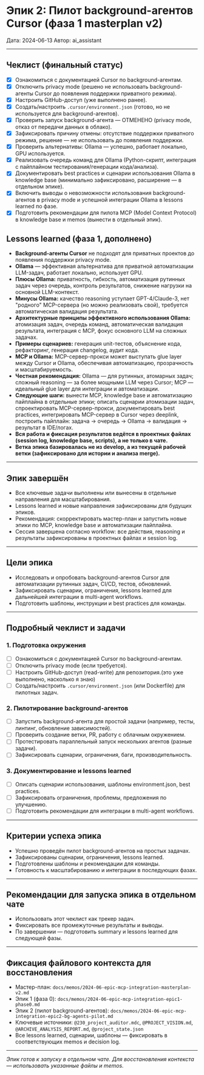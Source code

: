 # Эпик 2: Пилот background-агентов Cursor (фаза 1 masterplan v2)

Дата: 2024-06-13
Автор: ai_assistant

---

## Чеклист (финальный статус)
- [x] Ознакомиться с документацией Cursor по background-агентам.
- [x] Отключить privacy mode (решено не использовать background-агенты Cursor до появления поддержки приватного режима).
- [x] Настроить GitHub-доступ (уже выполнено ранее).
- [x] Создать/настроить `.cursor/environment.json` (готово, но не используется для background-агентов).
- [x] Проверить запуск background-агента — ОТМЕНЕНО (privacy mode, отказ от передачи данных в облако).
- [x] Зафиксировать причину отмены: отсутствие поддержки приватного режима, решение — не использовать до появления поддержки.
- [x] Проверить альтернативы: Ollama — успешно, работает локально, GPU используется.
- [x] Реализовать очередь команд для Ollama (Python-скрипт, интеграция с пайплайном тестирования/генерации кода/анализа).
- [x] Документировать best practices и сценарии использования Ollama в knowledge base (минимально зафиксировано, расширение — в отдельном эпике).
- [x] Включить выводы о невозможности использования background-агентов в privacy mode и успешной интеграции Ollama в lessons learned по фазе.
- [x] Подготовить рекомендации для пилота MCP (Model Context Protocol) в knowledge base и memos (вынести в отдельный эпик).

## Lessons learned (фаза 1, дополнено)

- **Background-агенты Cursor** не подходят для приватных проектов до появления поддержки privacy mode.
- **Ollama** — эффективная альтернатива для приватной автоматизации LLM-задач, работает локально, использует GPU.
- **Плюсы Ollama:** приватность, гибкость, автоматизация рутинных задач через очередь, контроль результатов, снижение нагрузки на основной LLM-контекст.
- **Минусы Ollama:** качество reasoning уступает GPT-4/Claude-3, нет "родного" MCP-сервера (но можно реализовать свой), требуется автоматическая валидация результата.
- **Архитектурные принципы эффективного использования Ollama:** атомизация задач, очередь команд, автоматическая валидация результата, интеграция с MCP, фокус основного LLM на сложных задачах.
- **Примеры сценариев:** генерация unit-тестов, объяснение кода, рефакторинг, генерация changelog, аудит кода.
- **MCP и Ollama:** MCP-сервер-прокси может выступать glue layer между Cursor и Ollama, обеспечивая автоматизацию, прозрачность и масштабируемость.
- **Честная рекомендация:** Ollama — для рутинных, атомарных задач; сложный reasoning — за более мощными LLM через Cursor; MCP — идеальный glue layer для интеграции и автоматизации.
- **Следующие шаги:** вынести MCP, knowledge base и автоматизацию пайплайна в отдельные эпики; описать сценарии атомизации задач, спроектировать MCP-сервер-прокси, документировать best practices, интегрировать MCP-сервер в Cursor через deeplink, построить пайплайн: задача → очередь → Ollama → валидация → результат в IDE/логах.
- **Вся работа и фиксация результатов ведётся в проектных файлах (session log, knowledge base, scripts), а не только в чате.**
- **Ветка эпика базировалась не из develop, а из текущей рабочей ветки (зафиксировано для истории и анализа merge).**

---

## Эпик завершён
- Все ключевые задачи выполнены или вынесены в отдельные направления для масштабирования.
- Lessons learned и новые направления зафиксированы для будущих эпиков.
- Рекомендация: скорректировать мастер-план и запустить новые эпики по MCP, knowledge base и автоматизации пайплайна.
- Сессия завершена согласно workflow: все действия, reasoning и результаты зафиксированы в проектных файлах и session log.

---

## Цели эпика
- Исследовать и опробовать background-агентов Cursor для автоматизации рутинных задач, CI/CD, тестов, обновлений.
- Зафиксировать сценарии, ограничения, lessons learned для дальнейшей интеграции в multi-agent workflows.
- Подготовить шаблоны, инструкции и best practices для команды.

---

## Подробный чеклист и задачи
### 1. Подготовка окружения
- [ ] Ознакомиться с документацией Cursor по background-агентам.
- [ ] Отключить privacy mode (если требуется).
- [ ] Настроить GitHub-доступ (read-write) для репозитория.(это уже выполнено, насколько я знаю)
- [ ] Создать/настроить `.cursor/environment.json` (или Dockerfile) для пилотных задач.

### 2. Пилотирование background-агентов
- [ ] Запустить background-агента для простой задачи (например, тесты, линтинг, обновление зависимостей).
- [ ] Проверить создание ветки, PR, работу с облачным окружением.
- [ ] Протестировать параллельный запуск нескольких агентов (разные задачи).
- [ ] Зафиксировать сценарии, ограничения, баги, производительность.

### 3. Документирование и lessons learned
- [ ] Описать сценарии использования, шаблоны environment.json, best practices.
- [ ] Зафиксировать ограничения, проблемы, предложения по улучшению.
- [ ] Подготовить рекомендации для интеграции в multi-agent workflows.

---

## Критерии успеха эпика
- Успешно проведён пилот background-агентов на простых задачах.
- Зафиксированы сценарии, ограничения, lessons learned.
- Подготовлены шаблоны и рекомендации для команды.
- Готовность к масштабированию и интеграции в последующих фазах.

---

## Рекомендации для запуска эпика в отдельном чате
- Использовать этот чеклист как трекер задач.
- Фиксировать все промежуточные результаты и выводы.
- По завершении — подготовить summary и lessons learned для следующей фазы.

---

## Фиксация файлового контекста для восстановления
- Мастер-план: `docs/memos/2024-06-epic-mcp-integration-masterplan-v2.md`
- Эпик 1 (фаза 0): `docs/memos/2024-06-epic-mcp-integration-epic1-phase0.md`
- Эпик 2 (пилот background-агентов): `docs/memos/2024-06-epic-mcp-integration-epic2-bg-agents-pilot.md`
- Ключевые источники: `@230_project_auditor.mdc`, `@PROJECT_VISION.md`, `@ARCHIVE_ANALYSIS_REPORT.md`, `@project_state.json`
- Все lessons learned, сценарии, шаблоны — фиксировать в соответствующих memos и decision log.

---

_Эпик готов к запуску в отдельном чате. Для восстановления контекста — использовать указанные файлы и memos._ 